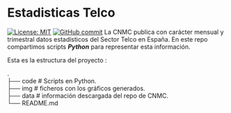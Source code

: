 # Estadisticas Telco
[![License: MIT](https://img.shields.io/badge/License-MIT-yellow.svg)](https://opensource.org/licenses/MIT)
[![GitHub commit](https://img.shields.io/github/last-commit/pcm-dpc/COVID-19)](https://github.com/mharias/covid_almendralejo/commits/master)
La CNMC publica con carácter mensual y trimestral datos estadísticos del Sector Telco en España. En este repo compartimos scripts ***Python*** para representar esta información.

Esta es la estructura del proyecto : 

.  
├── code                  # Scripts en Python.    
├── img                   # ficheros con los gráficos generados.  
├── data                  # información descargada del repo de CNMC.  
└── README.md   

